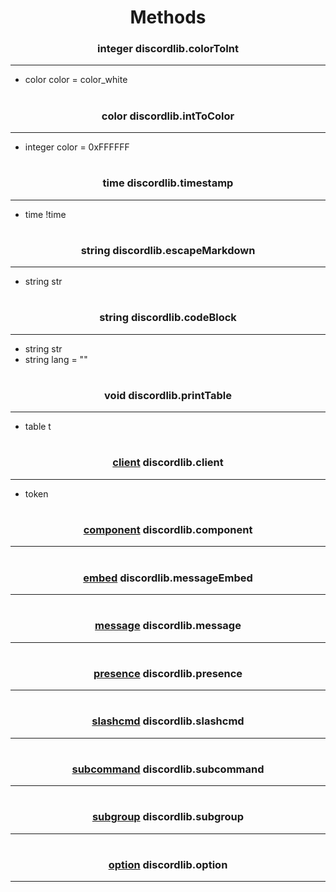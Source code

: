 <h1 align="center">Methods</h1>
<h3 align="center"> integer discordlib.colorToInt</h3>

---
* color color = color_white

<h1></h1>
<h3 align="center"> color discordlib.intToColor</h3>

---
* integer color = 0xFFFFFF

<h1></h1>
<h3 align="center"> time discordlib.timestamp</h3>

---
* time !time

<h1></h1>
<h3 align="center"> string discordlib.escapeMarkdown</h3>

---
* string str

<h1></h1>
<h3 align="center"> string discordlib.codeBlock</h3>

---
* string str
* string lang = ""

<h1></h1>
<h3 align="center"> void discordlib.printTable</h3>

---
* table t

<h1></h1>
<h3 align="center"> <a href="client.md">client</a> discordlib.client</h3>

---
* token

<h1></h1>
<h3 align="center"> <a href="component.md">component</a> discordlib.component</h3>

---

<h1></h1>
<h3 align="center"> <a href="embed.md">embed</a> discordlib.messageEmbed</h3>

---
<h1></h1>
<h3 align="center"> <a href="message.md">message</a> discordlib.message</h3>

---

<h1></h1>
<h3 align="center"> <a href="presence.md">presence</a> discordlib.presence</h3>

---

<h1></h1>
<h3 align="center"> <a href="slashcmd.md">slashcmd</a> discordlib.slashcmd</h3>

---

<h1></h1>
<h3 align="center"> <a href="subcommand.md">subcommand</a> discordlib.subcommand</h3>

---

<h1></h1>
<h3 align="center"> <a href="subgroup.md">subgroup</a> discordlib.subgroup</h3>

---

<h1></h1>
<h3 align="center"> <a href="option.md">option</a> discordlib.option</h3>

---

<h1></h1>
